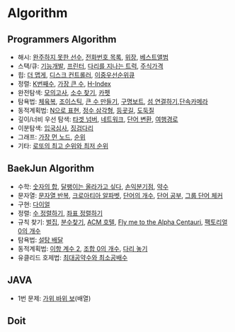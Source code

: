 # Algorithm
## Programmers Algorithm
- 해시: [완주하지 못한 선수][1], [전화번호 목록][2], [위장][3], [베스트앨범][4] 
- 스택/큐: [기능개발][5], [프린터][6], [다리를 지나는 트럭][7], [주식가격][8] 
- 힙: [더 맵게][9], [디스크 컨트롤러][10], [이중우선순위큐][11] 
- 정렬: [K번째수][12], [가장 큰 수][13], [H-Index][14]
- 완전탐색: [모의고사][15], [소수 찾기][16], [카펫][17] 
- 탐욕법: [체육복][18], [조이스틱][19], [큰 수 만들기][20], [구명보트][21], [섬 연결하기][22],[단속카메라][23]
- 동적계획법: [N으로 표현][24], [정수 삼각형][25], [등굣길][26], [도둑질][27] 
- 깊이/너비 우선 탐색: [타겟 넘버][28], [네트워크][29], [단어 변환][30], [여행경로][31]
- 이분탐색: [입국심사][32], [징검다리][33]
- 그래프: [가장 먼 노드][34], [순위][35]
- 기타: [로또의 최고 순위와 최저 순위][36]
## BaekJun Algorithm
- 수학: [숫자의 합][37], [달팽이는 올라가고 싶다][38], [손익분기점][39], [약수][40]
- 문자열: [문자열 반복][41], [크로아티아 알파벳][42], [단어의 개수][43], [단어 공부][44], [그룹 단어 체커][45] 
- 구현: [다이얼][46]
- 정렬: [수 정렬하기][47], [좌표 정렬하기][48]
- 규칙 찾기: [벌집][49], [분수찾기][50], [ACM 호텔][51], [Fly me to the Alpha Centauri][52], [팩토리얼 0의 개수][53] 
- 탐욕법: [설탕 배달][54]
- 동적계획법: [이항 계수 2][55], [조합 0의 개수][56], [다리 놓기][57] 
- 유클리드 호제법: [최대공약수와 최소공배수][58] 
## JAVA
- 1번 문제: [가위 바위 보][59](배열)
## Doit

[1]:	https://github.com/rere950303/Study-Algorithm/blob/main/Programmers%20Algorithm/Programmers%20Algorithm%202/src/com/company/Main.java
[2]:	https://github.com/rere950303/Study-Algorithm/blob/main/Programmers%20Algorithm/Programmers%20Algorithm%203/src/com/company/Main.java
[3]:	https://github.com/rere950303/Study-Algorithm/blob/main/Programmers%20Algorithm/Programmers%20Algorithm%204/src/com/company/Main.java
[4]:	https://programmers.co.kr/learn/courses/30/lessons/42579?language=java
[5]:	https://programmers.co.kr/learn/courses/30/lessons/42586?language=java
[6]:	https://github.com/rere950303/Study-Algorithm/tree/main/Programmers%20Algorithm/Programmers%20Algorithm%207/src/com/company
[7]:	https://github.com/rere950303/Study-Algorithm/tree/main/Programmers%20Algorithm/Programmers%20Algorithm%208/src/com/company
[8]:	https://github.com/rere950303/Study-Algorithm/blob/main/Programmers%20Algorithm/Programmers%20Algorithm%209/src/com/company/Solution.java
[9]:	https://github.com/rere950303/Study-Algorithm/blob/main/Programmers%20Algorithm/Programmers%20Algorithm%2010/src/com/company/Solution.java
[10]:	https://github.com/rere950303/Study-Algorithm/tree/main/Programmers%20Algorithm/Programmers%20Algorithm%2011/src/com/company
[11]:	https://github.com/rere950303/Study-Algorithm/blob/main/Programmers%20Algorithm/Programmers%20Algorithm%2012/src/com/company/Solution.java
[12]:	https://github.com/rere950303/Study-Algorithm/blob/main/Programmers%20Algorithm/Programmers%20Algorithm%2013/src/com/company/Solution.java
[13]:	https://github.com/rere950303/Study-Algorithm/tree/main/Programmers%20Algorithm/Programmers%20Algorithm%2014/src/com/company
[14]:	https://github.com/rere950303/Study-Algorithm/blob/main/Programmers%20Algorithm/Programmers%20Algorithm%2015/src/com/company/Solution.java
[15]:	https://github.com/rere950303/Study-Algorithm/blob/main/Programmers%20Algorithm/Programmers%20Algorithm%2016/src/com/company/Solution.java
[16]:	https://github.com/rere950303/Study-Algorithm/tree/main/Programmers%20Algorithm/Programmers%20Algorithm%2017/src/com/company
[17]:	https://github.com/rere950303/Study-Algorithm/tree/main/Programmers%20Algorithm/Programmers%20Algorithm%2018/src/com/company
[18]:	https://github.com/rere950303/Study-Algorithm/blob/main/Programmers%20Algorithm/Programmers%20Algorithm%2019/src/com/company/Solution.java
[19]:	https://github.com/rere950303/Study-Algorithm/tree/main/Programmers%20Algorithm/Programmers%20Algorithm%2020/src/com/company
[20]:	https://github.com/rere950303/Study-Algorithm/blob/main/Programmers%20Algorithm/Programmers%20Algorithm%2021/src/com/company/Solution.java
[21]:	https://github.com/rere950303/Study-Algorithm/blob/main/Programmers%20Algorithm/Programmers%20Algorithm%2022/src/com/company/Solution.java
[22]:	https://github.com/rere950303/Study-Algorithm/blob/main/Programmers%20Algorithm/Programmers%20Algorithm%2023/src/com/company/Solution.java
[23]:	https://github.com/rere950303/Study-Algorithm/tree/main/Programmers%20Algorithm/Programmers%20Algorithm%2024/src/com/company
[24]:	https://github.com/rere950303/Study-Algorithm/blob/main/Programmers%20Algorithm/Programmers%20Algorithm%2025/src/com/company/Solution.java
[25]:	https://github.com/rere950303/Study-Algorithm/blob/main/Programmers%20Algorithm/Programmers%20Algorithm%2026/src/com/company/Solution.java
[26]:	https://github.com/rere950303/Study-Algorithm/blob/main/Programmers%20Algorithm/Programmers%20Algorithm%2027/src/com/company/Solution.java
[27]:	https://github.com/rere950303/Study-Algorithm/blob/main/Programmers%20Algorithm/Programmers%20Algorithm%2028/src/com/company/Solution.java
[28]:	https://github.com/rere950303/Study-Algorithm/blob/main/Programmers%20Algorithm/Programmers%20Algorithm%2029/src/com/company/Solution.java
[29]:	https://github.com/rere950303/Study-Algorithm/blob/main/Programmers%20Algorithm/Programmers%20Algorithm%2030/src/com/company/Solution.java
[30]:	https://github.com/rere950303/Study-Algorithm/blob/main/Programmers%20Algorithm/Programmers%20Algorithm%2031/src/com/company/Solution.java
[31]:	https://github.com/rere950303/Study-Algorithm/blob/main/Programmers%20Algorithm/Programmers%20Algorithm%2032/src/com/company/Solution.java
[32]:	https://github.com/rere950303/Study-Algorithm/blob/main/Programmers%20Algorithm/Programmers%20Algorithm%2033/src/com/company/Solution.java
[33]:	https://github.com/rere950303/Study-Algorithm/blob/main/Programmers%20Algorithm/Programmers%20Algorithm%2034/src/com/company/Solution.java
[34]:	https://github.com/rere950303/Study-Algorithm/blob/main/Programmers%20Algorithm/Programmers%20Algorithm%2035/src/com/company/Solution.java
[35]:	https://github.com/rere950303/Study-Algorithm/blob/main/Programmers%20Algorithm/Programmers%20Algorithm%2036/src/com/company/Solution.java
[36]:	https://github.com/rere950303/Study-Algorithm/blob/main/Programmers%20Algorithm/Programmers%20Algorithm%201/main.c
[37]:	https://github.com/rere950303/Study-Algorithm/blob/main/BaekJun%20Algorithm/BaekJun%20Algorithm%201/main.c
[38]:	https://github.com/rere950303/Study-Algorithm/blob/main/BaekJun%20Algorithm/BaekJun%20Algorithm%2029/main.c
[39]:	https://github.com/rere950303/Study-Algorithm/blob/main/BaekJun%20Algorithm/BaekJun%20Algorithm%2031/main.c
[40]:	https://github.com/rere950303/Study-Algorithm/blob/main/BaekJun%20Algorithm/BaekJun%20Algorithm%2032/main.c
[41]:	https://github.com/rere950303/Study-Algorithm/blob/main/BaekJun%20Algorithm/BaekJun%20Algorithm%202/main.c
[42]:	https://github.com/rere950303/Study-Algorithm/blob/main/BaekJun%20Algorithm/BaekJun%20Algorithm%204/main.c
[43]:	https://github.com/rere950303/Study-Algorithm/blob/main/BaekJun%20Algorithm/BaekJun%20Algorithm%205/main.c
[44]:	https://github.com/rere950303/Study-Algorithm/blob/main/BaekJun%20Algorithm/BaekJun%20Algorithm%206/main.c
[45]:	https://github.com/rere950303/Study-Algorithm/blob/main/BaekJun%20Algorithm/BaekJun%20Algorithm%207/main.c
[46]:	https://github.com/rere950303/Study-Algorithm/blob/main/BaekJun%20Algorithm/BaekJun%20Algorithm%203/main.c
[47]:	https://github.com/rere950303/Study-Algorithm/blob/main/BaekJun%20Algorithm/BaekJun%20Algorithm%208/main.c
[48]:	https://github.com/rere950303/Study-Algorithm/blob/main/BaekJun%20Algorithm/BaekJun%20Algorithm%209/main.c
[49]:	https://github.com/rere950303/Study-Algorithm/blob/main/BaekJun%20Algorithm/BaekJun%20Algorithm%2025/main.c
[50]:	https://github.com/rere950303/Study-Algorithm/blob/main/BaekJun%20Algorithm/BaekJun%20Algorithm%2026/main.c
[51]:	https://github.com/rere950303/Study-Algorithm/blob/main/BaekJun%20Algorithm/BaekJun%20Algorithm%2027/main.c
[52]:	https://github.com/rere950303/Study-Algorithm/blob/main/BaekJun%20Algorithm/BaekJun%20Algorithm%2030/main.c
[53]:	https://github.com/rere950303/Study-Algorithm/blob/main/BaekJun%20Algorithm/BaekJun%20Algorithm%2036/main.c
[54]:	https://github.com/rere950303/Study-Algorithm/blob/main/BaekJun%20Algorithm/BaekJun%20Algorithm%2028/main.c
[55]:	https://github.com/rere950303/Study-Algorithm/blob/main/BaekJun%20Algorithm/BaekJun%20Algorithm%2033/main.c
[56]:	https://github.com/rere950303/Study-Algorithm/blob/main/BaekJun%20Algorithm/BaekJun%20Algorithm%2034/main.c
[57]:	https://github.com/rere950303/Study-Algorithm/blob/main/BaekJun%20Algorithm/BaekJun%20Algorithm%2035/main.c
[58]:	https://github.com/rere950303/Study-Algorithm/blob/main/BaekJun%20Algorithm/BaekJun%20Algorithm%2037/main.c
[59]:	https://github.com/rere950303/Study-Algorithm/blob/main/JAVA/%EA%B0%80%EC%9C%84%20%EB%B0%94%EC%9C%84%20%EB%B3%B4/src/Solution.java